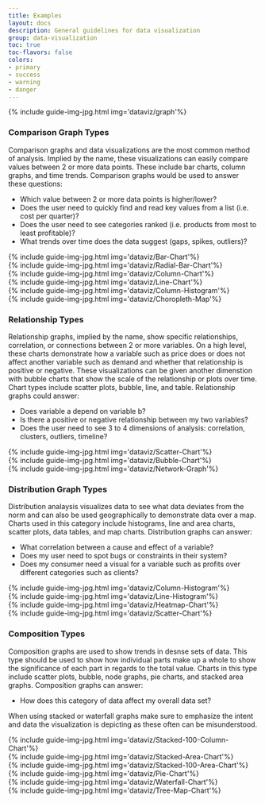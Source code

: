 ```yaml
---
title: Examples
layout: docs
description: General guidelines for data visualization
group: data-visualization
toc: true
toc-flavors: false
colors:
- primary
- success
- warning
- danger
---
```


{% include guide-img-jpg.html img='dataviz/graph'%}

### Comparison Graph Types
Comparison graphs and data visualizations are the most common method of analysis. Implied by the name, these visualizations can easily compare values between 2 or more data points. These include bar charts, column graphs, and time trends. 
Comparison graphs would be used to answer these questions:
- Which value between 2 or more data points is higher/lower?
- Does the user need to quickly find and read key values from a list (i.e. cost per quarter)?
- Does the user need to see categories ranked (i.e. products from most to least profitable)?
- What trends over time does the data suggest (gaps, spikes, outliers)?

<div class="c-row">
  <div class="c-col-12 c-col-lg-2">
{% include guide-img-jpg.html img='dataviz/Bar-Chart'%} 
  </div>
	  <div class="c-col-12 c-col-lg-2">
{% include guide-img-jpg.html img='dataviz/Radial-Bar-Chart'%}
  </div>
	  <div class="c-col-12 c-col-lg-2">
{% include guide-img-jpg.html img='dataviz/Column-Chart'%}
  </div>
	  <div class="c-col-12 c-col-lg-2">
{% include guide-img-jpg.html img='dataviz/Line-Chart'%}
  </div>
  	  <div class="c-col-12 c-col-lg-2">
{% include guide-img-jpg.html img='dataviz/Column-Histogram'%}
  </div>
  	  <div class="c-col-12 c-col-lg-2">
{% include guide-img-jpg.html img='dataviz/Choropleth-Map'%}
  </div>
</div>

### Relationship Types
Relationship graphs, implied by the name, show specific relationships, correlation, or connections between 2 or more variables. On a high level, these charts demonstrate how a variable such as price does or does not affect another variable such as demand and whether that relationship is positive or negative. These visualizations can be given another dimenstion with bubble charts that show the scale of the relationship or plots over time. Chart types include scatter plots, bubble, line, and table. 
Relationship graphs could answer:
- Does variable a depend on variable b?
- Is there a positive or negative relationship between my two variables?
- Does the user need to see 3 to 4 dimensions of analysis: correlation, clusters, outliers, timeline?

<div class="c-row">
  <div class="c-col-12 c-col-lg-4">
{% include guide-img-jpg.html img='dataviz/Scatter-Chart'%} 
  </div>
	  <div class="c-col-12 c-col-lg-4">
{% include guide-img-jpg.html img='dataviz/Bubble-Chart'%}
  </div>
	  <div class="c-col-12 c-col-lg-4">
{% include guide-img-jpg.html img='dataviz/Network-Graph'%}
  </div>
</div>

### Distribution Graph Types
 Distribution analaysis visualizes data to see what data deviates from the norm and can also be used geographically to demonstrate data over a map. Charts used in this category include histograms, line and area charts, scatter plots, data tables, and map charts.
 Distribution graphs can answer:
 - What correlation between a cause and effect of a variable?
 - Does my user need to spot bugs or constraints in their system?
 - Does my consumer need a visual for a variable such as profits over different categories such as clients?

 <div class="c-row">
  <div class="c-col-12 c-col-lg-3">
{% include guide-img-jpg.html img='dataviz/Column-Histogram'%} 
  </div>
	  <div class="c-col-12 c-col-lg-3">
{% include guide-img-jpg.html img='dataviz/Line-Histogram'%}
  </div>
	  <div class="c-col-12 c-col-lg-3">
{% include guide-img-jpg.html img='dataviz/Heatmap-Chart'%}
  </div>
	  <div class="c-col-12 c-col-lg-3">
{% include guide-img-jpg.html img='dataviz/Scatter-Chart'%}
  </div>
</div>

### Composition Types
Composition graphs are used to show trends in desnse sets of data. This type should be used to show how individual parts make up a whole to show the significance of each part in regards to the total value. Charts in this type include scatter plots, bubble, node graphs, pie charts, and stacked area graphs.
Composition graphs can answer:
- How does this category of data affect my overall data set?

When using stacked or waterfall graphs make sure to emphasize the intent and data the visualization is depicting as these often can be misunderstood.

<div class="c-row">
  <div class="c-col-12 c-col-lg-2">
{% include guide-img-jpg.html img='dataviz/Stacked-100-Column-Chart'%} 
  </div>
	  <div class="c-col-12 c-col-lg-2">
{% include guide-img-jpg.html img='dataviz/Stacked-Area-Chart'%}
  </div>
	  <div class="c-col-12 c-col-lg-2">
{% include guide-img-jpg.html img='dataviz/Stacked-100-Area-Chart'%}
  </div>
  	  <div class="c-col-12 c-col-lg-2">
{% include guide-img-jpg.html img='dataviz/Pie-Chart'%}
  </div>
  	  <div class="c-col-12 c-col-lg-2">
{% include guide-img-jpg.html img='dataviz/Waterfall-Chart'%}
  </div>
  <div class="c-col-12 c-col-lg-2">
{% include guide-img-jpg.html img='dataviz/Tree-Map-Chart'%}
  </div>
</div>